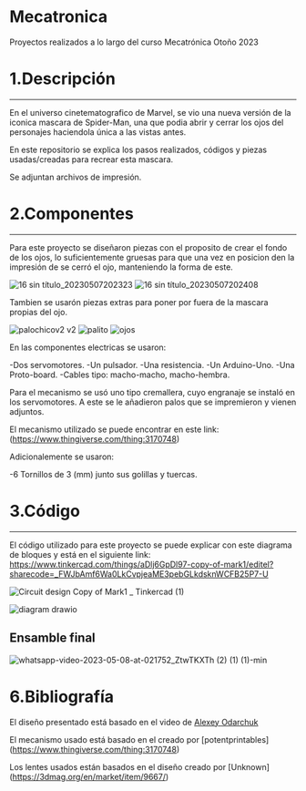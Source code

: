 # Mecatronica
Proyectos realizados a lo largo del curso Mecatrónica Otoño 2023


# 1.Descripción
---
En el universo cinetematografico de Marvel, se vio una nueva versión de la iconica mascara de Spider-Man, una que podia abrir y cerrar los ojos del personajes haciendola única a las vistas antes.

En este repositorio se explica los pasos realizados, códigos y piezas usadas/creadas para recrear esta mascara.

Se adjuntan archivos de impresión.


# 2.Componentes
***
Para este proyecto se diseñaron piezas con el proposito de crear el fondo de los ojos, lo suficientemente gruesas para que una vez en posicion den la impresión de se cerró el ojo, manteniendo la forma de este. 

![16 sin título_20230507202323](https://user-images.githubusercontent.com/131203206/236717630-7d8efe09-a557-436c-a5c3-7e5029358b8f.png)
![16 sin título_20230507202408](https://user-images.githubusercontent.com/131203206/236717642-4a8ba02e-89a5-45bd-b415-8b46d9b7d55c.png)



Tambien se usarón piezas extras para poner por fuera de la mascara propias del ojo.

![palochicov2 v2](https://user-images.githubusercontent.com/131203206/236716347-1da8d505-d097-4e18-af1e-b926cf49b4cd.png)
![palito](https://user-images.githubusercontent.com/131203206/236716349-07415c6a-847d-4f2d-a9d1-8a0bca98ffba.png)
![ojos](https://user-images.githubusercontent.com/131203206/236716353-d2a54b7f-6b1d-451b-8cc1-3b8081b552d9.png)


En las componentes electricas se usaron:

-Dos servomotores.
-Un pulsador.
-Una resistencia.
-Un Arduino-Uno.
-Una Proto-board.
-Cables tipo: macho-macho, macho-hembra.

Para el mecanismo se usó uno tipo cremallera, cuyo engranaje se instaló en los servomotores. A este se le añadieron palos que se impremieron y vienen adjuntos.

El mecanismo utilizado se puede encontrar en este link:  (https://www.thingiverse.com/thing:3170748)

Adicionalemente se usaron:

-6 Tornillos de 3 (mm) junto sus golillas y tuercas.




# 3.Código
***
El código utilizado para este proyecto se puede explicar con este diagrama de bloques y está en el siguiente link: https://www.tinkercad.com/things/aDlj6GpDl97-copy-of-mark1/editel?sharecode=_FWJbAmf6Wa0LkCvpjeaME3pebGLkdsknWCFB25P7-U

![Circuit design Copy of Mark1 _ Tinkercad (1)](https://user-images.githubusercontent.com/131203206/236716248-559c002d-a1d3-4872-ac35-5efb154e06c3.png)



![diagram drawio](https://user-images.githubusercontent.com/131203206/236719210-864487bf-d866-40fd-904d-856f804316d4.png)


## Ensamble final


![whatsapp-video-2023-05-08-at-021752_ZtwTKXTh (2) (1) (1)-min](https://user-images.githubusercontent.com/131203206/236716929-dae392aa-31bf-4fa9-a97e-bcdeed8562af.gif)


# 6.Bibliografía

El diseño presentado está basado en el video de [Alexey Odarchuk](https://www.youtube.com/watch?v=x0mqmfc5ey8&t=3406s&ab_channel=AlexeyOdarchuk)

El mecanismo usado está basado en el creado por [potentprintables] (https://www.thingiverse.com/thing:3170748)

Los lentes usados están basados en el diseño creado por [Unknown] (https://3dmag.org/en/market/item/9667/)
